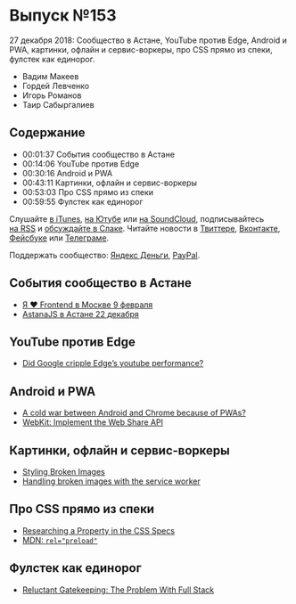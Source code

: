 # Выпуск №153

27 декабря 2018: Сообщество в Астане, YouTube против Edge, Android и PWA, картинки, офлайн и сервис-воркеры, про CSS прямо из спеки, фулстек как единорог.

- Вадим Макеев
- Гордей Левченко
- Игорь Романов
- Таир Сабыргалиев

## Содержание

- 00:01:37 События сообщество в Астане
- 00:14:06 YouTube против Edge
- 00:30:16 Android и PWA
- 00:43:11 Картинки, офлайн и сервис-воркеры
- 00:53:03 Про CSS прямо из спеки
- 00:59:55 Фулстек как единорог

Слушайте [в iTunes](https://itunes.apple.com/podcast/id1080500016), [на Ютубе](https://www.youtube.com/playlist?list=PLMBnwIwFEFHcwuevhsNXkFTcadeX5R1Go) или [на SoundCloud](https://soundcloud.com/web-standards), подписывайтесь [на RSS](https://web-standards.ru/podcast/feed/) и [обсуждайте в Слаке](http://slack.web-standards.ru/). Читайте новости в [Твиттере](https://twitter.com/webstandards_ru), [Вконтакте](https://vk.com/webstandards_ru), [Фейсбуке](https://www.facebook.com/webstandardsru) или [Телеграме](https://t.me/webstandards_ru).

Поддержать сообщество: [Яндекс Деньги](https://money.yandex.ru/to/41001119329753), [PayPal](https://www.paypal.me/pepelsbey).

## События сообщество в Астане

- [Я ❤ Frontend в Москве 9 февраля](https://yandex.ru/promo/yandex4developers/yalovefrontend)
- [AstanaJS в Астане 22 декабря](https://astanajs.timepad.ru/event/870701/)

## YouTube против Edge

- [Did Google cripple Edge’s youtube performance?](https://medium.com/p/ce5169d3e5f4)

## Android и PWA

- [A cold war between Android and Chrome because of PWAs?](https://medium.com/p/e50a7471056c)
- [WebKit: Implement the Web Share API](https://bugs.webkit.org/show_bug.cgi?id=171100)

## Картинки, офлайн и сервис-воркеры

- [Styling Broken Images](https://bitsofco.de/styling-broken-images/)
- [Handling broken images with the service worker](https://bitsofco.de/handling-broken-images-with-service-worker/)

## Про CSS прямо из спеки

- [Researching a Property in the CSS Specs](https://24ways.org/2018/researching-a-property-in-the-css-specifications/)
- [MDN: `rel="preload"`](https://developer.mozilla.org/en-US/docs/Web/HTML/Preloading_content)

## Фулстек как единорог

- [Reluctant Gatekeeping: The Problem With Full Stack](http://www.heydonworks.com/article/reluctant-gatekeeping-the-problem-with-full-stack)
